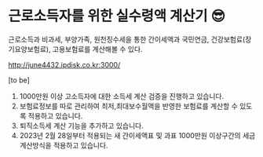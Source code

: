 # 근로소득자를 위한 실수령액 계산기 😎

근로소득과 비과세, 부양가족, 원천징수세을 통한 간이세액과 국민연금, 건강보험료(장기요양보험료), 고용보험료를 계산해볼 수 있다.

http://june4432.ipdisk.co.kr:3000/

[to be]
1. 1000만원 이상 고소득자에 대한 소득세 계산 검증을 진행하고 있습니다.
2. 보험료정보를 따로 관리하여 최저,최대보수월액을 반영한 보험료를 계산할 수 있도록 적용하고 있습니다.
3. 퇴직소득세 계산 기능을 추가하고 있습니다.
4. 2023년 2월 28일부터 적용되는 새 간이세액표 및 과표 1000만원 이상구간의 세금계산방식을 적용하고 있습니다.